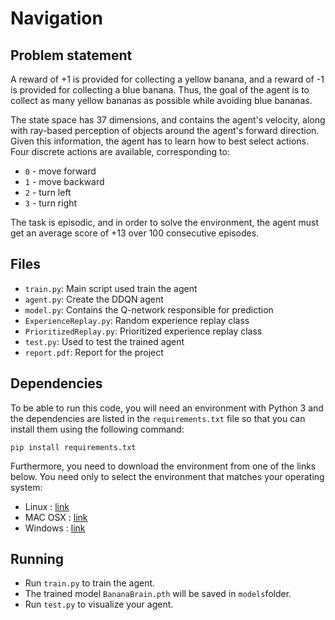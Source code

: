 # Navigation


## Problem statement 
A reward of +1 is provided for collecting a yellow banana, and a reward of -1 is provided 
for collecting a blue banana. Thus, the goal of the agent is to collect 
as many yellow bananas as possible while avoiding blue bananas.

The state space has 37 dimensions, and contains the agent's velocity, along
with ray-based perception of objects around the agent's forward
direction. Given this information, the agent has to learn how to best select 
actions. 
Four discrete actions are available, corresponding to: 
- `0` - move forward
- `1` - move backward
- `2` - turn left
- `3` - turn right  

The task is episodic, and in order to solve the environment, the 
agent must get an average score of +13 over 100 consecutive episodes.

## Files
- `train.py`: Main script used train the agent 
- `agent.py`: Create the DDQN agent
- `model.py`: Contains the Q-network responsible for prediction
- `ExperienceReplay.py`: Random experience replay class
- `PrioritizedReplay.py`: Prioritized experience replay class
- `test.py`: Used to test the trained agent
- `report.pdf`: Report for the project

## Dependencies
To be able to run this code, you will need an environment with Python 3 and 
the dependencies are listed in the `requirements.txt` file so that you can install them
using the following command: 
```
pip install requirements.txt
``` 

Furthermore, you need to download the environment from one of the links below. You need only to select
the environment that matches your operating system:
- Linux : [link](https://s3-us-west-1.amazonaws.com/udacity-drlnd/P1/Banana/Banana_Linux.zip)
- MAC OSX : [link](https://s3-us-west-1.amazonaws.com/udacity-drlnd/P1/Banana/Banana.app.zip)
- Windows : [link](https://s3-us-west-1.amazonaws.com/udacity-drlnd/P1/Banana/Banana_Windows_x86_64.zip)

## Running
- Run `train.py` to train the agent.
- The trained model `BananaBrain.pth` will be saved in `models`folder.
- Run `test.py` to visualize your agent.